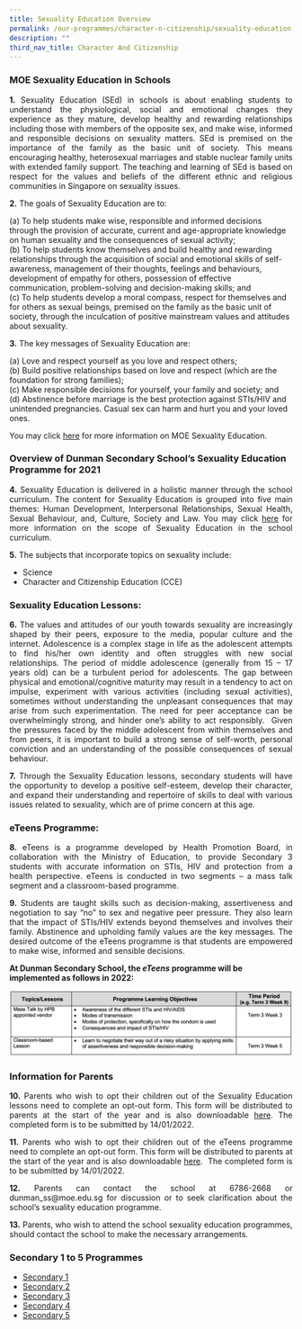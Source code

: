```yaml
---
title: Sexuality Education Overview
permalink: /our-programmes/character-n-citizenship/sexuality-education-overview/
description: ""
third_nav_title: Character And Citizenship
---
```

### MOE Sexuality Education in Schools

<p style="text-align: justify;"><b>1.</b> Sexuality Education (SEd) in schools is about enabling students to understand the physiological, social and emotional changes they experience as they mature, develop healthy and rewarding relationships including those with members of the opposite sex, and make wise, informed and responsible decisions on sexuality matters. SEd is premised on the importance of the family as the basic unit of society. This means encouraging healthy, heterosexual marriages and stable nuclear family units with extended family support. The teaching and learning of SEd is based on respect for the values and beliefs of the different ethnic and religious communities in Singapore on sexuality issues.</p>

<p style="text-align: justify;"><b>2.</b> The goals of Sexuality Education are to: </p>

(a) To help students make wise, responsible and informed decisions through the provision of accurate, current and age-appropriate knowledge on human sexuality and the consequences of sexual activity;  
(b)	To help students know themselves and build healthy and rewarding relationships through the acquisition of social and emotional skills of self-awareness, management of their thoughts, feelings and behaviours, development of empathy for others, possession of effective communication, problem-solving and decision-making skills; and  
(c)	To help students develop a moral compass, respect for themselves and for others as sexual beings, premised on the family as the basic unit of society, through the inculcation of positive mainstream values and attitudes about sexuality.

<p style="text-align: justify;"><b>3.</b> The key messages of Sexuality Education are:</p>

(a)	Love and respect yourself as you love and respect others;     
(b)	Build positive relationships based on love and respect (which are the foundation for strong families);  
(c)	Make responsible decisions for yourself, your family and society; and  
(d)	Abstinence before marriage is the best protection against STIs/HIV and unintended pregnancies. Casual sex can harm and hurt you and your loved ones.

You may click [here](https://go.gov.sg/moe-sexuality-education) for more information on MOE Sexuality Education.

### Overview of Dunman Secondary School’s Sexuality Education Programme for 2021

<p style="text-align: justify;"><b>4.</b> Sexuality Education is delivered in a holistic manner through the school curriculum. The content for Sexuality Education is grouped into five main themes: Human Development, Interpersonal Relationships, Sexual Health, Sexual Behaviour, and, Culture, Society and Law. You may click <a href="https://www.moe.gov.sg/programmes/sexuality-education/scope-and-teaching-approach">here</a> for more information on the scope of Sexuality Education in the school curriculum.</p>

<p style="text-align: justify;"><b>5.</b> The subjects that incorporate topics on sexuality include:</p>

* Science 
* Character and Citizenship Education (CCE)

### Sexuality Education Lessons:

<p style="text-align: justify;"><b>6.</b> The values and attitudes of our youth towards sexuality are increasingly shaped by their peers, exposure to the media, popular culture and the internet. Adolescence is a complex stage in life as the adolescent attempts to find his/her own identity and often struggles with new social relationships. The period of middle adolescence (generally from 15 – 17 years old) can be a turbulent period for adolescents. The gap between physical and emotional/cognitive maturity may result in a tendency to act on impulse, experiment with various activities (including sexual activities), sometimes without understanding the unpleasant consequences that may arise from such experimentation. The need for peer acceptance can be overwhelmingly strong, and hinder one’s ability to act responsibly.  Given the pressures faced by the middle adolescent from within themselves and from peers, it is important to build a strong sense of self-worth, personal conviction and an understanding of the possible consequences of sexual behaviour.</p>

<p style="text-align: justify;"><b>7.</b> Through the Sexuality Education lessons, secondary students will have the opportunity to develop a positive self-esteem, develop their character, and expand their understanding and repertoire of skills to deal with various issues related to sexuality, which are of prime concern at this age.</p>

### eTeens Programme:

<p style="text-align: justify;"><b>8.</b> eTeens is a programme developed by Health Promotion Board, in collaboration with the Ministry of Education, to provide Secondary 3 students with accurate information on STIs, HIV and protection from a health perspective. eTeens is conducted in two segments – a mass talk segment and a classroom-based programme.</p>

<p style="text-align: justify;"><b>9.</b> Students are taught skills such as decision-making, assertiveness and negotiation to say “no” to sex and negative peer pressure. They also learn that the impact of STIs/HIV extends beyond themselves and involves their family. Abstinence and upholding family values are the key messages. The desired outcome of the eTeens programme is that students are empowered to make wise, informed and sensible decisions.</p>

**At Dunman Secondary School, the _eTeens_ programme will be implemented as follows in 2022:**

![](/images/Department%20Photos/Character%20and%20Citizenship/eTeens.png)

### Information for Parents

<p style="text-align: justify;"><b>10.</b> Parents who wish to opt their children out of the Sexuality Education lessons need to complete an opt-out form. This form will be distributed to parents at the start of the year and is also downloadable <a href="/files/Student%20Development%20Programme/Annex%20A%20Parents%20Opt%20Out%20Form%20for%20Growing%20Year%202022.pdf">here</a>. The completed form is to be submitted by 14/01/2022. </p>

<p style="text-align: justify;"><b>11.</b> Parents who wish to opt their children out of the eTeens programme need to complete an opt-out form. This form will be distributed to parents at the start of the year and is also downloadable <a href="/files/Student%20Development%20Programme/Annex%20B%20Parents%20Opt%20Out%20Form%20for%20eteens%202022.pdf">here</a>.  The completed form is to be submitted by 14/01/2022.</p>

<p style="text-align: justify;"><b>12.</b> Parents can contact the school at 6786-2668 or dunman_ss@moe.edu.sg for discussion or to seek clarification about the school’s sexuality education programme.</p>

<p style="text-align: justify;"><b>13.</b> Parents, who wish to attend the school sexuality education programmes, should contact the school to make the necessary arrangements.</p>

### Secondary 1 to 5 Programmes

* [Secondary 1](/sexuality-education/secondary-1/)
* [Secondary 2](/sexuality-education/secondary-2/)
* [Secondary 3](/sexuality-education/secondary-3/)
* [Secondary 4](/sexuality-education/secondary-4/)
* [Secondary 5](/sexuality-education/secondary-5/)